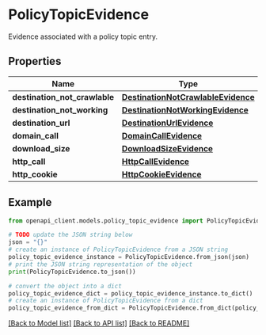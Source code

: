 # PolicyTopicEvidence

Evidence associated with a policy topic entry.

## Properties

Name | Type | Description | Notes
------------ | ------------- | ------------- | -------------
**destination_not_crawlable** | [**DestinationNotCrawlableEvidence**](DestinationNotCrawlableEvidence.md) |  | [optional] 
**destination_not_working** | [**DestinationNotWorkingEvidence**](DestinationNotWorkingEvidence.md) |  | [optional] 
**destination_url** | [**DestinationUrlEvidence**](DestinationUrlEvidence.md) |  | [optional] 
**domain_call** | [**DomainCallEvidence**](DomainCallEvidence.md) |  | [optional] 
**download_size** | [**DownloadSizeEvidence**](DownloadSizeEvidence.md) |  | [optional] 
**http_call** | [**HttpCallEvidence**](HttpCallEvidence.md) |  | [optional] 
**http_cookie** | [**HttpCookieEvidence**](HttpCookieEvidence.md) |  | [optional] 

## Example

```python
from openapi_client.models.policy_topic_evidence import PolicyTopicEvidence

# TODO update the JSON string below
json = "{}"
# create an instance of PolicyTopicEvidence from a JSON string
policy_topic_evidence_instance = PolicyTopicEvidence.from_json(json)
# print the JSON string representation of the object
print(PolicyTopicEvidence.to_json())

# convert the object into a dict
policy_topic_evidence_dict = policy_topic_evidence_instance.to_dict()
# create an instance of PolicyTopicEvidence from a dict
policy_topic_evidence_from_dict = PolicyTopicEvidence.from_dict(policy_topic_evidence_dict)
```
[[Back to Model list]](../README.md#documentation-for-models) [[Back to API list]](../README.md#documentation-for-api-endpoints) [[Back to README]](../README.md)


